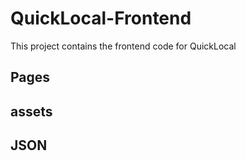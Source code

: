 # QuickLocal-Frontend
This project contains the frontend code for QuickLocal

## Pages
## assets
## JSON

